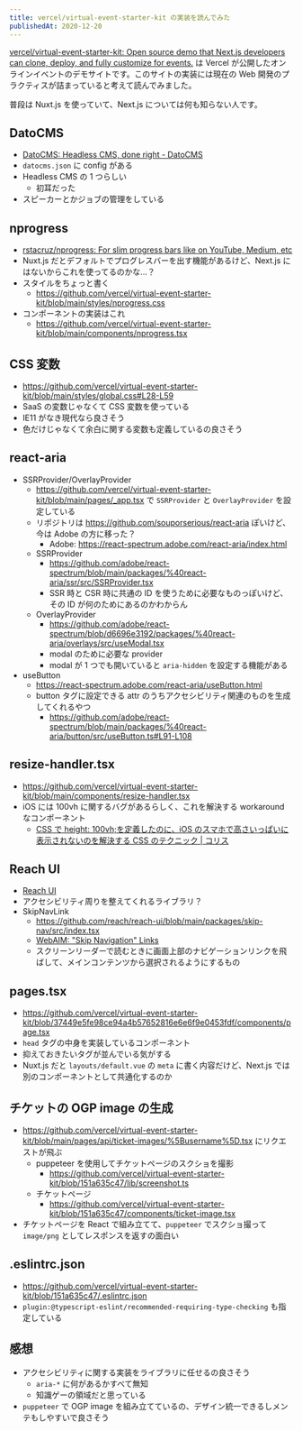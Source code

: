 ```yaml
---
title: vercel/virtual-event-starter-kit の実装を読んでみた
publishedAt: 2020-12-20
---
```


[vercel/virtual-event-starter-kit: Open source demo that Next.js developers can clone, deploy, and fully customize for events.](https://github.com/vercel/virtual-event-starter-kit) は Vercel が公開したオンラインイベントのデモサイトです。このサイトの実装には現在の Web 開発のプラクティスが詰まっていると考えて読んでみました。

普段は Nuxt.js を使っていて、Next.js については何も知らない人です。

## DatoCMS

- [DatoCMS: Headless CMS, done right - DatoCMS](https://www.datocms.com/)
- `datocms.json` に config がある
- Headless CMS の 1 つらしい
  - 初耳だった
- スピーカーとかジョブの管理をしている

## nprogress

- [rstacruz/nprogress: For slim progress bars like on YouTube, Medium, etc](https://github.com/rstacruz/nprogress)
- Nuxt.js だとデフォルトでプログレスバーを出す機能があるけど、Next.js にはないからこれを使ってるのかな...？
- スタイルをちょっと書く
  - https://github.com/vercel/virtual-event-starter-kit/blob/main/styles/nprogress.css
- コンポーネントの実装はこれ
  - https://github.com/vercel/virtual-event-starter-kit/blob/main/components/nprogress.tsx

## CSS 変数

- https://github.com/vercel/virtual-event-starter-kit/blob/main/styles/global.css#L28-L59
- SaaS の変数じゃなくて CSS 変数を使っている
- IE11 がなき現代なら良さそう
- 色だけじゃなくて余白に関する変数も定義しているの良さそう

## react-aria

- SSRProvider/OverlayProvider
  - https://github.com/vercel/virtual-event-starter-kit/blob/main/pages/_app.tsx で `SSRProvider` と `OverlayProvider` を設定している
  - リポジトリは https://github.com/souporserious/react-aria ぽいけど、今は Adobe の方に移った？
    - Adobe: https://react-spectrum.adobe.com/react-aria/index.html
  - SSRProvider
    - https://github.com/adobe/react-spectrum/blob/main/packages/%40react-aria/ssr/src/SSRProvider.tsx
    - SSR 時と CSR 時に共通の ID を使うために必要なものっぽいけど、その ID が何のためにあるのかわからん
  - OverlayProvider
    - https://github.com/adobe/react-spectrum/blob/d6696e3192/packages/%40react-aria/overlays/src/useModal.tsx
    - modal のために必要な provider
    - modal が 1 つでも開いていると `aria-hidden` を設定する機能がある
- useButton
  - https://react-spectrum.adobe.com/react-aria/useButton.html
  - button タグに設定できる attr のうちアクセシビリティ関連のものを生成してくれるやつ
    - https://github.com/adobe/react-spectrum/blob/main/packages/%40react-aria/button/src/useButton.ts#L91-L108

## resize-handler.tsx

- https://github.com/vercel/virtual-event-starter-kit/blob/main/components/resize-handler.tsx
- iOS には 100vh に関するバグがあるらしく、これを解決する workaround なコンポーネント
  - [CSS で height: 100vh;を定義したのに、iOS のスマホで高さいっぱいに表示されないのを解決する CSS のテクニック | コリス](https://coliss.com/articles/build-websites/operation/css/css-fix-for-100vh-in-ios.html)

## Reach UI

- [Reach UI](https://reach.tech/)
- アクセシビリティ周りを整えてくれるライブラリ？
- SkipNavLink
  - https://github.com/reach/reach-ui/blob/main/packages/skip-nav/src/index.tsx
  - [WebAIM: "Skip Navigation" Links](https://webaim.org/techniques/skipnav/)
  - スクリーンリーダーで読むときに画面上部のナビゲーションリンクを飛ばして、メインコンテンツから選択されるようにするもの

## pages.tsx

- https://github.com/vercel/virtual-event-starter-kit/blob/37449e5fe98ce94a4b57652816e6e6f9e0453fdf/components/page.tsx
- `head` タグの中身を実装しているコンポーネント
- 抑えておきたいタグが並んでいる気がする
- Nuxt.js だと `layouts/default.vue` の `meta` に書く内容だけど、Next.js では別のコンポーネントとして共通化するのか

## チケットの OGP image の生成

- https://github.com/vercel/virtual-event-starter-kit/blob/main/pages/api/ticket-images/%5Busername%5D.tsx にリクエストが飛ぶ
  - puppeteer を使用してチケットページのスクショを撮影
    - https://github.com/vercel/virtual-event-starter-kit/blob/151a635c47/lib/screenshot.ts
  - チケットページ
    - https://github.com/vercel/virtual-event-starter-kit/blob/151a635c47/components/ticket-image.tsx
- チケットページを React で組み立てて、`puppeteer` でスクショ撮って `image/png` としてレスポンスを返すの面白い

## .eslintrc.json

- https://github.com/vercel/virtual-event-starter-kit/blob/151a635c47/.eslintrc.json
- `plugin:@typescript-eslint/recommended-requiring-type-checking` も指定している

## 感想

- アクセシビリティに関する実装をライブラリに任せるの良さそう
  - `aria-*` に何があるかすべて無知
  - 知識ゲーの領域だと思っている
- `puppeteer` で OGP image を組み立てているの、デザイン統一できるしメンテもしやすいで良さそう
